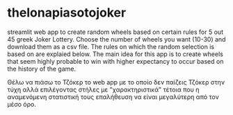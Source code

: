# thelonapiasotojoker

streamlit web app to create random wheels based on certain rules for 5 out 45 greek Joker Lottery.
Choose the number of wheels you want (10-30) and download them as a csv file.
The rules on which the random selection is based on are explaied below.
The main idea for this app is to create wheels that seem highly probable to win with higher expectancy 
to occur based on the history of the game.

Θέλω να πιάσω το Τζόκερ
το web app με το οποίο δεν παίζεις Τζόκερ στην τύχη αλλά επιλέγοντας στήλες με "χαρακτηριστικά" τέτοια που η αναμενόμενη στατιστική τους επαλήθευση να είναι μεγαλύτερη από τον μέσο όρο. 
